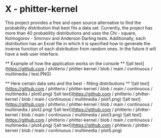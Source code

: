 # X - phitter-kernel
This project provides a free and open source alternative to find the probability distribution that best fits a data set. Currently, the project has more than 40 probability distributions and uses the Chi - square, Kolmogorov - Smirnov and Anderson Darling tests. Additionally, each distribution has an Excel file in which it is specified how to generate the inverse function of each distribution from random ones. In the future it will have a web user interface.

 ** Example of how the application works on the console ** 
![alt text](https://github.com / phitterio / phitter-kernel / blob / main / continuous / multimedia / test.PNG)

 ** Here certain data sets and the best - fitting distributions ** 
![alt text](https://github.com / phitterio / phitter-kernel / blob / main / continuous / multimedia / plot0.png)
![alt text](https://github.com / phitterio / phitter-kernel / blob / main / continuous / multimedia / plot1.png)
![alt text](https://github.com / phitterio / phitter-kernel / blob / main / continuous / multimedia / plot2.png)
![alt text](https://github.com / phitterio / phitter-kernel / blob / main / continuous / multimedia / plot3.png)
![alt text](https://github.com / phitterio / phitter-kernel / blob / main / continuous / multimedia / plot4.png)
![alt text](https://github.com / phitterio / phitter-kernel / blob / main / continuous / multimedia / plot5.png)

